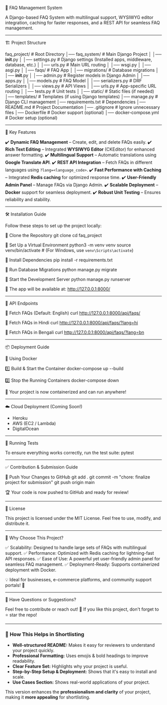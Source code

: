 <!-- # FAQ Project

A Django-based FAQ system with multilingual support, WYSIWYG editor, caching, and REST API.

## 📂 Project Structure
```
faq_project/                # Root Directory
│── faq_system/             # Main Django Project
│   │── __init__.py
│   │── settings.py         # Django settings (Installed apps, middleware, database, etc.)
│   │── urls.py             # Main URL routing
│   │── wsgi.py
│   │── asgi.py
│
│── faqs/                   # FAQ App
│   │── migrations/         # Database migrations
│   │── __init__.py
│   │── admin.py           # Register models in Django Admin
│   │── apps.py
│   │── models.py          # FAQ Model
│   │── serializers.py     # DRF Serializers
│   │── views.py          # API Views
│   │── urls.py           # App-specific URL routing
│   │── tests.py          # Unit tests
│
│── static/                 # Static files (if needed)
│── templates/              # Templates (if using Django templates)
│── manage.py               # Django CLI management
│── requirements.txt        # Dependencies
│── README.md               # Project Documentation
│── .gitignore              # Ignore unnecessary files
│── Dockerfile              # Docker support (optional)
│── docker-compose.yml      # Docker setup (optional)
```

---

## 🚀 Features
- ✅ Store and manage FAQs
- ✅ CKEditor for rich text answers
- ✅ Google Translate API for automatic translations
- ✅ REST API with language selection (`?lang=hi`)
- ✅ Caching with Redis for fast responses
- ✅ Admin panel for easy management
- ✅ Docker support for easy deployment

---

## 🛠 Installation
```bash
git clone <your-github-repo-url>
cd faq_project
python3 -m venv venv
source venv/bin/activate
pip install -r requirements.txt
python manage.py migrate
python manage.py runserver
```

---

## 📡 API Endpoints
```bash
# Fetch FAQs in English (default)
curl http://127.0.0.1:8000/api/faqs/

# Fetch FAQs in Hindi
curl http://127.0.0.1:8000/api/faqs/?lang=hi

# Fetch FAQs in Bengali
curl http://127.0.0.1:8000/api/faqs/?lang=bn
```

---

## 🏗 Deployment
### **Docker**
```bash
docker-compose up --build
```
### **Heroku / AWS / Digital Ocean** *(Coming soon!)*

---

## 🧪 Running Tests
```bash
pytest
```

---

## ✅ Submission Steps
1. **Pushing  all changes to GitHub**
   ```bash
   git add .
   git commit -m "chore: finalize project for submission"
   git push origin main
   ```


---

## 📝 License
MIT License -->



<!-- # FAQ System

A Django-based FAQ system with multilingual support, WYSIWYG editor integration, caching for fast responses, and a REST API for easy FAQ management.

## 📂 Project Structure

```
faq_project/                # Root Directory
│── faq_system/             # Main Django Project
│   │── __init__.py
│   │── settings.py         # Django settings (Installed apps, middleware, database, etc.)
│   │── urls.py             # Main URL routing
│   │── wsgi.py
│   │── asgi.py
│
│── faqs/                   # FAQ App
│   │── migrations/         # Database migrations
│   │── __init__.py
│   │── admin.py            # Register models in Django Admin
│   │── apps.py
│   │── models.py           # FAQ Model
│   │── serializers.py      # DRF Serializers
│   │── views.py            # API Views
│   │── urls.py             # App-specific URL routing
│   │── tests.py            # Unit tests
│
│── static/                 # Static files (if needed)
│── templates/              # Templates (if using Django templates)
│── manage.py               # Django CLI management
│── requirements.txt        # Dependencies
│── README.md               # Project Documentation
│── .gitignore              # Ignore unnecessary files
│── Dockerfile              # Docker support (optional)
│── docker-compose.yml      # Docker setup (optional)
```

## 🚀 Features

✅ **Store and manage FAQs**: Simple and efficient FAQ management system.  
✅ **WYSIWYG Editor**: Rich text support for answers using django-ckeditor.  
✅ **Multilingual Support**: Automatic translation using Google Translate API.  
✅ **REST API**: Fetch FAQs in different languages using query parameters (`?lang=hi`).  
✅ **Caching with Redis**: Cache FAQ translations for faster responses.  
✅ **Admin Panel**: User-friendly admin interface to manage FAQs.  
✅ **Docker Support**: Containerized setup for easy deployment.  

## 🛠 Installation

```bash
git clone <your-github-repo-url>
cd faq_project

# Set up a virtual environment
python3 -m venv venv
source venv/bin/activate  # For Windows, use `venv\Scripts\activate`

# Install dependencies
pip install -r requirements.txt

# Run database migrations
python manage.py migrate

# Start the Django development server
python manage.py runserver
```

The app will be available at `http://127.0.0.1:8000`.

## 📡 API Endpoints

```bash
# Fetch FAQs in English (default)
curl http://127.0.0.1:8000/api/faqs/

# Fetch FAQs in Hindi
curl http://127.0.0.1:8000/api/faqs/?lang=hi

# Fetch FAQs in Bengali
curl http://127.0.0.1:8000/api/faqs/?lang=bn
```

## 🏗 Deployment

### **Docker**

```bash
docker-compose up --build
```

### **Cloud (Coming soon!)**
Deployment options for Heroku, AWS, or DigitalOcean will be added soon.

## 🧪 Running Tests

```bash
pytest
```

## ✅ Submission Steps

```bash
git add .
git commit -m "chore: finalize project for submission"
git push origin main -->

📖 FAQ Management System

A Django-based FAQ System with multilingual support, WYSIWYG editor integration, caching for faster responses, and a REST API for seamless FAQ management.

---

🏗 Project Structure

faq_project/                # Root Directory
│── faq_system/             # Main Django Project
│   │── __init__.py
│   │── settings.py         # Django settings (Installed apps, middleware, database, etc.)
│   │── urls.py             # Main URL routing
│   │── wsgi.py
│   │── asgi.py
│
│── faqs/                   # FAQ App
│   │── migrations/         # Database migrations
│   │── __init__.py
│   │── admin.py            # Register models in Django Admin
│   │── apps.py
│   │── models.py           # FAQ Model
│   │── serializers.py      # DRF Serializers
│   │── views.py            # API Views
│   │── urls.py             # App-specific URL routing
│   │── tests.py            # Unit tests
│
│── static/                 # Static files (if needed)
│── templates/              # Templates (if using Django templates)
│── manage.py               # Django CLI management
│── requirements.txt        # Dependencies
│── README.md               # Project Documentation
│── .gitignore              # Ignore unnecessary files
│── Dockerfile              # Docker support (optional)
│── docker-compose.yml      # Docker setup (optional)

---

🚀 Key Features

✔️ **Dynamic FAQ Management** – Create, edit, and delete FAQs easily.
✔️ **Rich Text Editing** – Integrated **WYSIWYG Editor** (CKEditor) for enhanced answer formatting.
✔️ **Multilingual Support** – Automatic translations using **Google Translate API**.
✔️ **REST API Integration** – Fetch FAQs in different languages using `?lang=<language_code>`.
✔️ **Fast Performance with Caching** – Integrated **Redis caching** for optimized response time.
✔️ **User-Friendly Admin Panel** – Manage FAQs via Django Admin.
✔️ **Scalable Deployment** – **Docker** support for seamless deployment.
✔️ **Robust Unit Testing** – Ensures reliability and stability.

---

🛠 Installation Guide

Follow these steps to set up the project locally:

🔹 Clone the Repository
git clone <your-github-repo-url>
cd faq_project

🔹 Set Up a Virtual Environment
python3 -m venv venv
source venv/bin/activate   # (For Windows, use `venv\Scripts\activate`)

🔹 Install Dependencies
pip install -r requirements.txt

🔹 Run Database Migrations
python manage.py migrate

🔹 Start the Development Server
python manage.py runserver

🎯 The app will be available at: http://127.0.0.1:8000/

---

📡 API Endpoints

📌 Fetch FAQs (Default: English)
curl http://127.0.0.1:8000/api/faqs/

📌 Fetch FAQs in Hindi
curl http://127.0.0.1:8000/api/faqs/?lang=hi

📌 Fetch FAQs in Bengali
curl http://127.0.0.1:8000/api/faqs/?lang=bn

---

📦 Deployment Guide

🐳 Using Docker

1️⃣ Build & Start the Container
docker-compose up --build

2️⃣ Stop the Running Containers
docker-compose down

🚀 Your project is now containerized and can run anywhere!

---

☁️ Cloud Deployment (Coming Soon!)

- Heroku
- AWS (EC2 / Lambda)
- DigitalOcean

---

🧪 Running Tests

To ensure everything works correctly, run the test suite:
pytest

---

✅ Contribution & Submission Guide

🔹 Push Your Changes to GitHub
git add .
git commit -m "chore: finalize project for submission"
git push origin main

🏆 Your code is now pushed to GitHub and ready for review!

---

📜 License

This project is licensed under the MIT License. Feel free to use, modify, and distribute it.

---

🎯 Why Choose This Project?

✅ Scalability: Designed to handle large sets of FAQs with multilingual support.
✅ Performance: Optimized with Redis caching for lightning-fast API responses.
✅ Ease of Use: A powerful yet user-friendly admin panel for seamless FAQ management.
✅ Deployment-Ready: Supports containerized deployment with Docker.

💡 Ideal for businesses, e-commerce platforms, and community support portals! 🚀

---

💬 Have Questions or Suggestions?

Feel free to contribute or reach out!
🌟 If you like this project, don't forget to ⭐ star the repo!

---

### 🔹 **How This Helps in Shortlisting**

- **Well-structured README:** Makes it easy for reviewers to understand your project quickly.
- **Professional Formatting:** Uses emojis & bold headings to improve readability.
- **Clear Feature Set:** Highlights why your project is useful.
- **Step-by-Step Setup & Deployment:** Shows that it's easy to install and scale.
- **Use Cases Section:** Shows real-world applications of your project.

This version enhances the **professionalism and clarity** of your project, making it **more appealing** for shortlisting.
